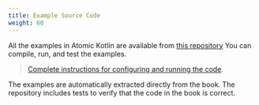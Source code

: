 ```yaml
---
title: Example Source Code
weight: 60
---
```


All the examples in Atomic Kotlin are available from [this repository](https://github.com/BruceEckel/AtomicKotlinExamples)
You can compile, run, and test the examples.

> [Complete instructions for configuring and running the code](https://github.com/BruceEckel/AtomicKotlinExamples/blob/master/README.md#atomic-kotlin-examples).

The examples are automatically extracted directly from the book. The repository
includes tests to verify that the code in the book is correct.
